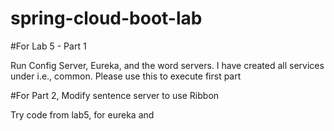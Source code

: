 # spring-cloud-boot-lab

#For Lab 5 - Part 1

Run Config Server, Eureka, and the word servers. I have created all services under i.e., common.
Please use this to execute first part

#For Part 2, Modify sentence server to use Ribbon

Try code from lab5, for eureka and 
